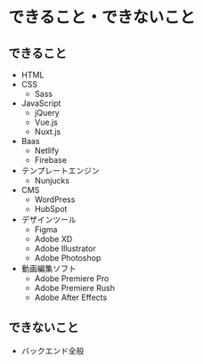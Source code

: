 # できること・できないこと
## できること
* HTML
* CSS
  * Sass
* JavaScript
  * jQuery
  * Vue.js
  * Nuxt.js
* Baas
  * Netlify
  * Firebase
* テンプレートエンジン
  * Nunjucks
* CMS
  * WordPress
  * HubSpot
* デザインツール
  * Figma
  * Adobe XD
  * Adobe Illustrator
  * Adobe Photoshop
* 動画編集ソフト
  * Adobe Premiere Pro
  * Adobe Premiere Rush
  * Adobe After Effects
## できないこと
* バックエンド全般